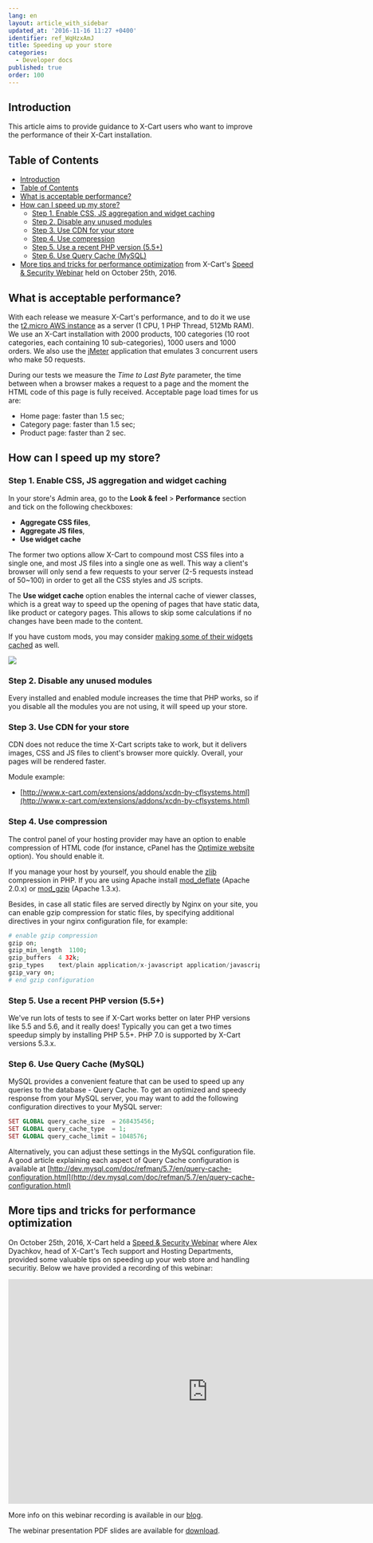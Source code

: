 ```yaml
---
lang: en
layout: article_with_sidebar
updated_at: '2016-11-16 11:27 +0400'
identifier: ref_WqHzxAmJ
title: Speeding up your store
categories:
  - Developer docs
published: true
order: 100
---
```



## Introduction

This article aims to provide guidance to X-Cart users who want to improve the performance of their X-Cart installation.

## Table of Contents

*   [Introduction](#introduction)
*   [Table of Contents](#table-of-contents)
*   [What is acceptable performance?](#what-is-acceptable-performance)
*   [How can I speed up my store?](#how-can-i-speed-up-my-store)
    *   [Step 1\. Enable CSS, JS aggregation and widget caching](#step-1-enable-css-js-aggregation-and-widget-caching)
    *   [Step 2\. Disable any unused modules](#step-2-disable-any-unused-modules)
    *   [Step 3\. Use CDN for your store](#step-3-use-cdn-for-your-store)
    *   [Step 4\. Use compression](#step-4-use-compression)
    *   [Step 5\. Use a recent PHP version (5.5+)](#step-5-use-a-recent-php-version-5-5)
    *   [Step 6\. Use Query Cache (MySQL)](#step-6-use-query-cache-mysql)
*   [More tips and tricks for performance optimization](#more-tips-and-tricks-for-performance-optimization) from X-Cart's [Speed & Security Webinar](https://blog.x-cart.com/webinar-x-cart-security-and-performance-optimization.html "Speeding up your store") held on October 25th, 2016.

## What is acceptable performance?

With each release we measure X-Cart's performance, and to do it we use the [t2.micro AWS instance](http://docs.aws.amazon.com/AWSEC2/latest/UserGuide/t2-instances.html) as a server (1 CPU, 1 PHP Thread, 512Mb RAM). We use an X-Cart installation with 2000 products, 100 categories (10 root categories, each containing 10 sub-categories), 1000 users and 1000 orders. We also use the [jMeter](http://jmeter.apache.org/) application that emulates 3 concurrent users who make 50 requests.

During our tests we measure the _Time to Last Byte_ parameter, the time between when a browser makes a request to a page and the moment the HTML code of this page is fully received. Acceptable page load times for us are:

*   Home page: faster than 1.5 sec;
*   Category page: faster than 1.5 sec;
*   Product page: faster than 2 sec.

## How can I speed up my store?

### Step 1\. Enable CSS, JS aggregation and widget caching

In your store's Admin area, go to the **Look & feel** > **Performance** section and tick on the following checkboxes:

*   **Aggregate CSS files**, 
*   **Aggregate JS files**, 
*   **Use widget cache**

The former two options allow X-Cart to compound most CSS files into a single one, and most JS files into a single one as well. This way a client's browser will only send a few requests to your server (2-5 requests instead of 50~100) in order to get all the CSS styles and JS scripts.

The **Use widget cache** option enables the internal cache of viewer classes, which is a great way to speed up the opening of pages that have static data, like product or category pages. This allows to skip some calculations if no changes have been made to the content.

If you have custom mods, you may consider [making some of their widgets cached](http://devs.x-cart.com/en/design_changes/making_your_custom_widget_cached.html) as well.

![]({{site.baseurl}}/attachments/8224875/9437214.png?effects=drop-shadow)

### Step 2\. Disable any unused modules

Every installed and enabled module increases the time that PHP works, so if you disable all the modules you are not using, it will speed up your store.

### Step 3\. Use CDN for your store

CDN does not reduce the time X-Cart scripts take to work, but it delivers images, CSS and JS files to client's browser more quickly. Overall, your pages will be rendered faster.

Module example: 

*   [http://www.x-cart.com/extensions/addons/xcdn-by-cflsystems.html](http://www.x-cart.com/extensions/addons/xcdn-by-cflsystems.html)

### Step 4\. Use compression

The control panel of your hosting provider may have an option to enable compression of HTML code (for instance, cPanel has the [Optimize website](https://documentation.cpanel.net/display/ALD/Optimize+Website) option). You should enable it.

If you manage your host by yourself, you should enable the [zlib](http://php.net/manual/en/book.zlib.php) compression in PHP. If you are using Apache install [mod_deflate](http://httpd.apache.org/docs/2.0/mod/mod_deflate.html) (Apache 2.0.x) or [mod_gzip](http://sourceforge.net/projects/mod-gzip/) (Apache 1.3.x).

Besides, in case all static files are served directly by Nginx on your site, you can enable gzip compression for static files, by specifying additional directives in your nginx configuration file, for example: 

```php
# enable gzip compression
gzip on;
gzip_min_length  1100;
gzip_buffers  4 32k;
gzip_types    text/plain application/x-javascript application/javascript text/xml text/css;
gzip_vary on;
# end gzip configuration
```

### Step 5\. Use a recent PHP version (5.5+)

We've run lots of tests to see if X-Cart works better on later PHP versions like 5.5 and 5.6, and it really does! Typically you can get a two times speedup simply by installing PHP 5.5+. PHP 7.0 is supported by X-Cart versions 5.3.x.

### Step 6\. Use Query Cache (MySQL)

MySQL provides a convenient feature that can be used to speed up any queries to the database - Query Cache. To get an optimized and speedy response from your MySQL server, you may want to add the following configuration directives to your MySQL server:

```php
SET GLOBAL query_cache_size  = 268435456;
SET GLOBAL query_cache_type  = 1;
SET GLOBAL query_cache_limit = 1048576;
```

Alternatively, you can adjust these settings in the MySQL configuration file. A good article explaining each aspect of Query Cache configuration is available at [http://dev.mysql.com/doc/refman/5.7/en/query-cache-configuration.html](http://dev.mysql.com/doc/refman/5.7/en/query-cache-configuration.html)

## More tips and tricks for performance optimization
On October 25th, 2016, X-Cart held a [Speed & Security Webinar](https://blog.x-cart.com/webinar-x-cart-security-and-performance-optimization.html "Speeding up your store") where Alex Dyachkov, head of X-Cart's Tech support and Hosting Departments, provided some valuable tips on speeding up your web store and handling securitiy. Below we have provided a recording of this webinar:

<iframe class="youtube-player" type="text/html" style="width: 800px; height: 450px" src="https://www.youtube.com/embed/_HmXkKFxrK8" frameborder="0"></iframe>

More info on this webinar recording is available in our [blog](https://blog.x-cart.com/x-cart-security-speed-webinar-recording-php-7-dirty-cow.html "Speeding up your store").

The webinar presentation PDF slides are available for [download](https://drive.google.com/file/d/0B03Fq7Pl50_OX0ZaNVVzMUl2bzQ/view "Speeding up your store").
